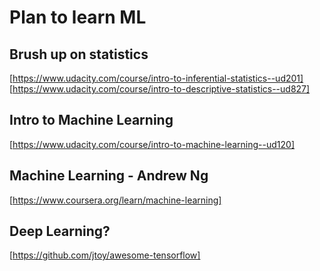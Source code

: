 # Plan to learn ML

## Brush up on statistics
[https://www.udacity.com/course/intro-to-inferential-statistics--ud201]
[https://www.udacity.com/course/intro-to-descriptive-statistics--ud827]

## Intro to Machine Learning
[https://www.udacity.com/course/intro-to-machine-learning--ud120]

## Machine Learning - Andrew Ng
[https://www.coursera.org/learn/machine-learning] 

## Deep Learning?
[https://github.com/jtoy/awesome-tensorflow]
